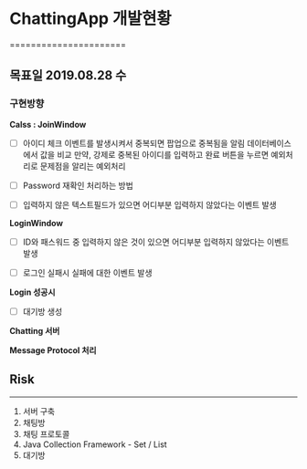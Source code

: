 # ChattingApp 개발현황
======================

## 목표일 2019.08.28 수

### 구현방향
**Calss : JoinWindow**
-[ ] 아이디 체크 이벤트를 발생시켜서 중복되면 팝업으로 중복됨을 알림
     데이터베이스에서 값을 비교
     만약, 강제로 중복된 아이디를 입력하고 완료 버튼을 누르면 예외처리로
     문제점을 알리는 예외처리

-[ ] Password 재확인 처리하는 방법

-[ ] 입력하지 않은 텍스트필드가 있으면 어디부분 입력하지 않았다는 이벤트 발생

**LoginWindow**
-[ ] ID와 패스워드 중 입력하지 않은 것이 있으면 어디부분 입력하지 않았다는 
     이벤트 발생

-[ ] 로그인 실패시 실패에 대한 이벤트 발생

**Login 성공시**
-[ ] 대기방 생성

**Chatting 서버**

**Message Protocol 처리**

## Risk
-------
1. 서버 구축
2. 채팅방 
3. 채팅 프로토콜
4. Java Collection Framework - Set / List
5. 대기방 
